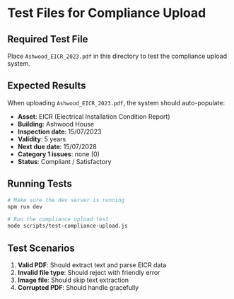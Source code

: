 # Test Files for Compliance Upload

## Required Test File

Place `Ashwood_EICR_2023.pdf` in this directory to test the compliance upload system.

## Expected Results

When uploading `Ashwood_EICR_2023.pdf`, the system should auto-populate:

- **Asset**: EICR (Electrical Installation Condition Report)
- **Building**: Ashwood House
- **Inspection date**: 15/07/2023
- **Validity**: 5 years
- **Next due date**: 15/07/2028
- **Category 1 issues**: none (0)
- **Status**: Compliant / Satisfactory

## Running Tests

```bash
# Make sure the dev server is running
npm run dev

# Run the compliance upload test
node scripts/test-compliance-upload.js
```

## Test Scenarios

1. **Valid PDF**: Should extract text and parse EICR data
2. **Invalid file type**: Should reject with friendly error
3. **Image file**: Should skip text extraction
4. **Corrupted PDF**: Should handle gracefully

